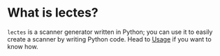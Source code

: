 # What is lectes?

`lectes` is a scanner generator written in Python; you can use it to easily create
a scanner by writing Python code. Head to [Usage](usage.md) if you want to know how.
